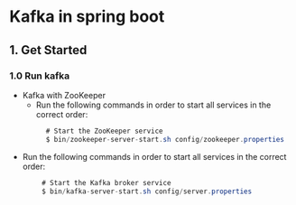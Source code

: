 # Kafka in spring boot
## 1. Get Started
### 1.0 Run kafka
- Kafka with ZooKeeper
  + Run the following commands in order to start all services in the correct order:
```java
         # Start the ZooKeeper service
         $ bin/zookeeper-server-start.sh config/zookeeper.properties
```
  + Run the following commands in order to start all services in the correct order:
```java
        # Start the Kafka broker service
        $ bin/kafka-server-start.sh config/server.properties
```
